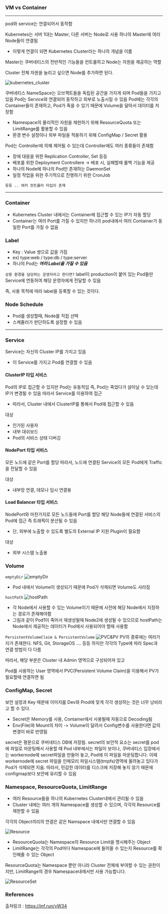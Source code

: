 ### VM vs Container

---

pod와 service는 연결되어서 동작함

Kubernetes는 서버 1대는 Master, 다른 서버는 Node로 사용
하나의 Master에 여러 Node들이 연결됨

- 이렇게 연결이 되면 Kubernetes Cluster라는 하나의 개념을 이룸

Master는 쿠버네티스의 전반적인 기능들을 컨트롤하고 Node는 자원을 제공하는 역할

Cluster 전체 자원을 늘리고 싶으면 Node를 추가하면 된다.

![kubernetes_cluster](./picture/kubernetes_cluster.png)

쿠버네티스 NameSpace는 오브젝트들을 독립된 공간을 가지게 되며 Pod들을 가지고 있음
Pod는 Service와 연결되어 동작하고 외부로 노출시킬 수 있음
Pod에는 각각의 Container들이 존재하고, Pod가 죽을 수 있기 때문에 Volume을 달아서 데이터를 저장함

- Namespace의 물리적인 자원을 제한하기 위해 ResourceQuota 또는 LimitRange를 활용할 수 있음
- 환경 변수 설정이나 외부 파일을 적용하기 위해 ConfigMap / Secret 활용

Pod는 Controller에 의해 제어될 수 있는데 Controller에도 여러 종류들이 존재함

- 장애 대응을 위한 Replication Controller, Set 등등
- 배포를 위한 Deployment Controllere -> 배포 시, 실패할때 롤백 기능을 제공
- 하나의 Node에 하나의 Pod만 존재하는 DaemonSet
- 일정 작업을 위한 주기적으로 진행하기 위한 CronJob

`등등 .. 여러 컨트롤러 타입이 존재`

---

### Container

- Kubernetes Cluster 내에서는 Container에 접근할 수 있는 IP가 자동 할당
- Container는 여러 Port를 가질 수 있지만 하나의 pod내에서 여러 Container가 동일한 Port를 가질 수 없음

### Label

- Key : Value 쌍으로 값을 가짐
- ex) type:web / type:db / type:server
- 하나의 Pod는 **_여러 Label을 가질 수 있음_**

`상용 환경을 담당하는 운영자라고 한다면?`
label이 production이 붙어 있는 Pod들만 Service에 연동하여 해당 운영자에게 전달할 수 있음

즉, 사용 목적에 따라 label을 등록할 수 있는 것이다.

### Node Schedule

- Pod를 생성할때, Node를 직접 선택
- 스케쥴러가 판단하도록 설정할 수 있음

---

### Service

Service는 자신의 Cluster IP를 가지고 있음

- 이 Service를 가지고 Pod를 연결할 수 있음

#### ClusterIP 타입 서비스

Pod의 IP로 접근할 수 있지만 Pod는 유동적임 즉, Pod는 죽었다가 살아날 수 있는데 IP가 변경될 수 있음
따라서 Service를 이용하여 접근

- 따라서, Cluster 내에서 ClusterIP를 통해서 Pod에 접근할 수 있음

대상

- 인가된 사용자
- 내부 대쉬보드
- Pod의 서비스 상태 디버깅

#### NodePort 타입 서비스

모든 노드에 같은 Port를 할당
따라서, 노드에 연결된 Service의 모든 Pod에게 Traffic을 전달할 수 있음

대상

- 내부망 연결, 데모나 임시 연결용

#### Load Balancer 타입 서비스

NodePort와 마찬가지로 모든 노드들에 Port를 할당 해당 Node들에 연결된 서비스의 Pod에 접근
즉 트래픽이 분산될 수 있음

- 단, 외부에 노출할 수 있도록 별도의 External IP 지원 Plugin이 필요함

대상

- 외부 시스템 노출용

### Volume

`emptyDir`
![emptyDir](./picture/emptyDir.png)

- Pod 내에서 Volume이 생성되기 때문에 Pod가 삭제되면 Volume도 사라짐

`hostPath`
![hostPath](./picture/hostPath.png)

- 각 Node에서 사용할 수 있는 Volume이기 때문에 사전에 해당 Node에서 지정하는 경로가 존재해야함
- 그림과 같이 Pod1이 죽어서 재생성될때 Node2에 생성될 수 있으므로 hostPath는 Node에서 제공하는 데이터가 Pod에서 사용되어야 할때 사용함

`PersistentVolumeClaim & PersistentVolume`
![PVC&PV](./picture/pvc-pv.png)
PV의 종류에는 여러가지가 존재한다. NFS, Git, StorageOS .... 등등
하지만 각각의 Type에 따라 Spec과 연결 방법이 다 다름

따라서, 해당 부분은 Cluster 내 Admin 영역으로 구성되어져 있고

Pod를 사용하는 User 영역에서 PVC(Persistent Volume Claim)을 이용해서 PV가 필요할때 연결하면 됨

### ConfigMap, Secret

보안 설정과 Key 때문에 이미지를 Dev와 Prod에 맞게 각각 생성하는 것은 너무 낭비라고 할 수 있다.

- Secret은 Memory를 사용, Container에서 사용될때 자동으로 Decoding됨
- Env(File)와 Mount의 차이 -> Volume이 달려서 Config변수를 사용한다면 값의 변경이 바로 반영됨

secret은 평문으로 쿠버네티스 DB에 저장됨. secret의 보안적 요소는 secret를 pod에 파일로 마운팅해서 사용할 때 Pod 내부에서는 파일이 보이나, 쿠버네티스 입장에서는 workernode에 secret파일을 만들어 놓고,
Pod에 이 파일을 마운팅합니다. 이때 workernode에 secret 파일을 인메모리 파일시스템(tmpfs)영역에 올려놓고 있다가 Pod가 삭제되면 지움. 따라서, 민감한 데이터를 디스크에 저장해 놓지 않기 때문에 configmap보다 보안에 유리할 수 있음

### Namespace, ResourceQuota, LimitRange

- 여러 Resource들을 하나의 Kubernetes Cluster내에서 관리될 수 있음
- Cluster 내에는 여러 개의 Namespace를 생성할 수 있으며, 각각의 Resource를 제한할 수 있음

각각의 Object끼리의 연결은 같은 Namspace 내에서만 연결할 수 있음

![Resource](./picture/Resource.png)

- ResourceQuota는 Namespace의 Resource Limit을 명시해주는 Object
- LimitRange는 각각의 Pod마다 Namespace에 들어올 수 있는지 Resource를 확인해줄 수 있는 Object

ResourceQuota는 Namespace 뿐만 아니라 Cluster 전체에 부여할 수 있는 권한이지만, LimitRange의 경우 Namespace내에서만 사용 가능합니다.

![ResourceSet](./picture/resourceSet.png)

### References

출처링크 : https://inf.run/yW34
